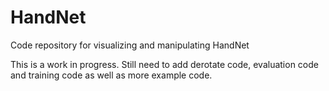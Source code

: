 # HandNet
Code repository for visualizing and manipulating HandNet

This is a work in progress.
Still need to add derotate code, evaluation code
and training code as well as more example code. 